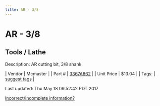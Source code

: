 ```yaml
---
title: AR - 3/8
---
```


# AR - 3/8
## Tools / Lathe
Description: 	AR cutting bit, 3/8 shank 

| Vendor | Mcmaster | 
| Part # | [3367A862](https://www.mcmaster.com/#3367A862) | 
| Unit Price | $13.04 | 
| Tags: | [suggest tags](https://docs.google.com/forms/d/e/1FAIpQLSeWyY8v3RgOty-MyWmh9U0iivNYN_molChYyS-0U-o-kOAv_g/viewform) | 

Last updated: Thu May 18 09:52:42 PDT 2017

 [Incorrect/Incomplete information?](https://docs.google.com/forms/d/e/1FAIpQLSeWyY8v3RgOty-MyWmh9U0iivNYN_molChYyS-0U-o-kOAv_g/viewform)